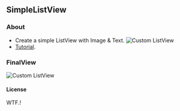 ## SimpleListView

### About
 - Create a simple ListView with Image & Text.
 ![Custom ListView](http://3.bp.blogspot.com/-Bl4c4ufOk_I/UqBHYdgZoeI/AAAAAAAAC4A/jKsc9xrdjH8/s320/listview_model.jpg "Single List")
 - [Tutorial](http://venomvendor.blogspot.com/2013/12/a-simple-custom-listview-in-android.html).

### FinalView
 ![Custom ListView](http://1.bp.blogspot.com/-8gzgvqJlDpI/UqBk5WQ95bI/AAAAAAAAC4g/7iEjhnQZtS4/s400/Final+ListView.jpg "Final List")


#### License
WTF.!
